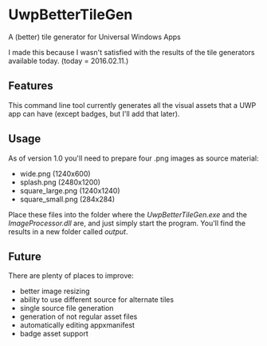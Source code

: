 # UwpBetterTileGen
A (better) tile generator for Universal Windows Apps

I made this because I wasn't satisfied with the results of the tile generators available today. (today = 2016.02.11.)

## Features

This command line tool currently generates all the visual assets that a UWP app can have (except badges, but I'll add that later).

## Usage

As of version 1.0 you'll need to prepare four .png images as source material:

* wide.png (1240x600)
* splash.png (2480x1200)
* square_large.png (1240x1240)
* square_small.png (284x284)

Place these files into the folder where the *UwpBetterTileGen.exe* and the *ImageProcessor.dll* are, and just simply start the program. You'll find the results in a new folder called *output*.

## Future

There are plenty of places to improve:

* better image resizing
* ability to use different source for alternate tiles
* single source file generation
* generation of not regular asset files
* automatically editing appxmanifest
* badge asset support